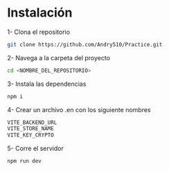 # Instalación

1- Clona el repositorio

```bash
git clone https://github.com/Andry510/Practice.git
```

2- Navega a la carpeta del proyecto

```bash
cd <NOMBRE_DEL_REPOSITORIO>
```

3- Instala las dependencias

```bash
npm i
```

4- Crear un archivo .en con los siguiente nombres

```bash
VITE_BACKEND_URL
VITE_STORE_NAME
VITE_KEY_CRYPTO
```

5- Corre el servidor

```bash
npm run dev
```
